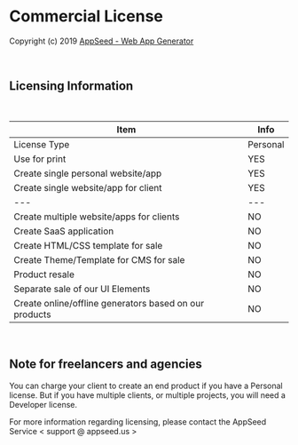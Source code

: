# Commercial License

Copyright (c) 2019 [AppSeed - Web App Generator](http://appseed.us/)

<br />

## Licensing Information

<br />

| Item | Info |
| ---------------------------------- | --- |
| License Type | Personal |
| Use for print | YES |
| Create single personal website/app | YES |
| Create single website/app for client | YES |
| --- | --- |
| Create multiple website/apps for clients | NO |
| Create SaaS application | NO |
| Create HTML/CSS template for sale | NO |
| Create Theme/Template for CMS for sale | NO |
| Product resale | NO |
| Separate sale of our UI Elements | NO |
| Create online/offline generators based on our products | NO |

<br />

## Note for freelancers and agencies

You can charge your client to create an end product if you have a Personal license. But if you have multiple clients, or multiple projects, you will need a Developer license.

For more information regarding licensing, please contact the AppSeed Service < support @ appseed.us >
